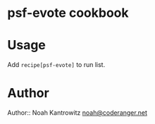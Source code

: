 # psf-evote cookbook

# Usage

Add `recipe[psf-evote]` to run list.

# Author

Author:: Noah Kantrowitz <noah@coderanger.net>
